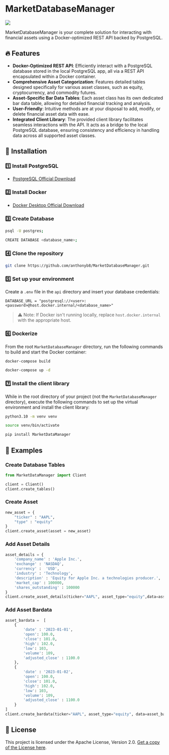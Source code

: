 # MarketDatabaseManager

<p align="left">
  <img src="https://img.shields.io/badge/python-3.8+-blue.svg">
</p>

MarketDatabaseManager is your complete solution for interacting with financial assets using a Docker-optimized REST API backed by PostgreSQL.

## 🔥 Features

- **Docker-Optimized REST API**: Efficiently interact with a PostgreSQL database stored in the local PostgreSQL app, all via a REST API encapsulated within a Docker container.
- **Comprehensive Asset Categorization**: Features detailed tables designed specifically for various asset classes, such as equity, cryptocurrency, and commodity futures.
- **Asset-Specific Bar Data Tables**: Each asset class has its own dedicated bar data table, allowing for detailed financial tracking and analysis.
- **User-Friendly**: Intuitive methods are at your disposal to add, modify, or delete financial asset data with ease.
- **Integrated Client Library**: The provided client library facilitates seamless interactions with the API. It acts as a bridge to the local PostgreSQL database, ensuring consistency and efficiency in handling data across all supported asset classes.


## 🚀 Installation

### 1️⃣ Install PostgreSQL
- [PostgreSQL Official Download](https://www.postgresql.org/download/)

### 2️⃣ Install Docker
- [Docker Desktop Official Download](https://www.docker.com/products/docker-desktop/)

### 3️⃣ Create Database
```bash
psql -U postgres;

CREATE DATABASE <database_name>;
```

### 4️⃣ Clone the repository
```bash
git clone https://github.com/anthonyb8/MarketDatabaseManager.git
```

### 5️⃣ Set up your environment
Create a `.env` file in the `api` directory and insert your database credentials:
```plaintext
DATABASE_URL = "postgresql://<user>:<password>@host.docker.internal/<database_name>"
```
> ⚠️ Note: If Docker isn't running locally, replace `host.docker.internal` with the appropriate host.

### 6️⃣ Dockerize
From the root `MarketDatabaseManager` directory, run the following commands to build and start the Docker container:
```bash
docker-compose build

docker-compose up -d
```

### 7️⃣ Install the client library
While in the root directory of your project (not the `MarketDatabaseManager` directory), execute the following commands to set up the virtual environment and install the client library:
```bash
python3.10 -m venv venv

source venv/bin/activate

pip install MarketDataManager
```

## 📌 Examples

### Create Database Tables
```python
from MarketDataManager import Client

client = Client()
client.create_tables()
```

### Create Asset
```python
new_asset = {
    "ticker" : "AAPL", 
    "type" : "equity"
}
client.create_asset(asset = new_asset)
```

### Add Asset Details
```python
asset_details = {
    'company_name' : 'Apple Inc.',
    'exchange' : 'NASDAQ',
    'currency' :  'USD',
    'industry' : 'Technology',
    'description' : 'Equity for Apple Inc. a technologies producer.',
    'market_cap' : 100000,
    'shares_outstanding' : 100000
}
client.create_asset_details(ticker="AAPL", asset_type="equity",data=asset_details)
```
### Add Asset Bardata
```python
asset_bardata =  [
    {
        'date' : '2023-01-01',
        'open': 100.0,
        'close': 101.0,
        'high': 102.0,
        'low': 103,
        'volume': 109,
        'adjusted_close' : 1100.0
    }, 
    {
        'date' : '2023-01-02',
        'open': 100.0,
        'close': 101.0,
        'high': 102.0,
        'low': 103,
        'volume': 109,
        'adjusted_close' : 1100.0
    }
]
client.create_bardata(ticker="AAPL", asset_type="equity", data=asset_bardata)
```

## 📜 License

This project is licensed under the Apache License, Version 2.0. [Get a copy of the License here](http://www.apache.org/licenses/LICENSE-2.0).
